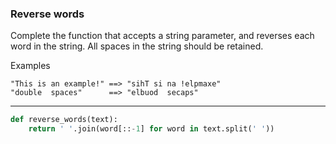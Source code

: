 ### Reverse words

Complete the function that accepts a string parameter, and reverses each word in the string. All spaces in the string should be retained.

Examples
```
"This is an example!" ==> "sihT si na !elpmaxe"
"double  spaces"      ==> "elbuod  secaps"
```

---

```py
def reverse_words(text):
    return ' '.join(word[::-1] for word in text.split(' '))
```
